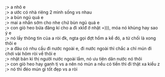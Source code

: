 ;> a nhô e<br>
;> a ước có nhà riêng 2 mình sống vs nhau<br>
;> a bủn ngủ quá e<br>
;> mai a nhắn sớm cho nhe chứ bùn ngủ quá e<br>
;> con giò heo bửa đăng kí cho a đi xklđ ở nhật =))), móa nó khùng hay sao ý e<br>
;> nó lấy thông tin của a ròi đk, ngta gọi đợt hổm a kể đó, a từ chối là xong thôi e<br>
;> a đâu có nhu cầu đi nước ngoài e, đi nước ngoài thỉ chắc a chỉ mún đi chơi vài hôm ròi về thôi e<br>
;> nhật bản kì thị người nước ngoài lắm, nó ưu tiên dân nước nó thôi<br>
;> con giò heo hay ganh tị vs a nên nó mún a nếu có tiền thì đi thật xa kiểu z<br>
;> nó thì đéo mún gì tốt đẹp vs a ròi
